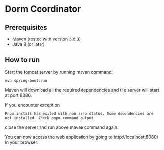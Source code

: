 # Dorm Coordinator

## Prerequisites

- Maven (tested with version 3.6.3)
- Java 8 (or later)

## How to run

Start the tomcat server by running maven command:
```
mvn spring-boot:run
```

Maven will download all the required dependencies and the server will start at port 8080.

If you encounter exception
```
Pnpm install has exited with non zero status. Some dependencies are not installed. Check pnpm command output
```
close the server and run above maven command again.


You can now access the web application by going to http://localhost:8080/ in your browser.